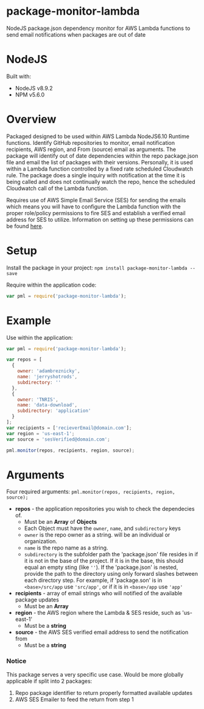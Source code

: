 # package-monitor-lambda
NodeJS package.json dependency monitor for AWS Lambda functions to send email notifications when packages are out of date

# NodeJS
Built with:
* NodeJS v8.9.2
* NPM v5.6.0

# Overview
Packaged designed to be used within AWS Lambda NodeJS6.10 Runtime functions. Identify GitHub repositories to monitor, email notification recipients, AWS region, and From (source) email as arguments. The package will identify out of date dependencies within the repo package.json file and email the list of packages with their versions. Personally, it is used within a Lambda function controlled by a fixed rate scheduled Cloudwatch rule. The package does a single inquiry with notification at the time it is being called and does not continually watch the repo, hence the scheduled Cloudwatch call of the Lambda function.

Requires use of  AWS Simple Email Service (SES) for sending the emails which means you will have to configure the Lambda function with the proper role/policy permissions to fire SES and establish a verified email address for SES to utilize. Information on setting up these permissions can be found [here](http://www.wisdomofjim.com/blog/sending-an-email-from-aws-lambda-function-in-nodejs-with-aws-simple-email-service).

# Setup
Install the package in your project: `npm install package-monitor-lambda --save`

Require within the application code:
``` javascript
var pml = require('package-monitor-lambda');
```

# Example
Use within the application:
``` javascript
var pml = require('package-monitor-lambda');

var repos = [
  {
    owner: 'adambreznicky',
    name: 'jerryshotrods',
    subdirectory: ''
  },
  {
    owner: 'TNRIS',
    name: 'data-download',
    subdirectory: 'application'
  }
];
var recipients = ['recieverEmail@domain.com'];
var region = 'us-east-1';
var source = 'sesVerified@domain.com';

pml.monitor(repos, recipients, region, source);
```

# Arguments
Four required arguments: `pml.monitor(repos, recipients, region, source);`
* **repos** - the application repositories you wish to check the dependecies of.
  * Must be an **Array** of **Objects**
  * Each Object must have the `owner`, `name`, and `subdirectory` keys
  * `owner` is the repo owner as a string. will be an individual or organization.
  * `name` is the repo name as a string.
  * `subdirectory` is the subfolder path the 'package.json' file resides in if it is not in the base of the project. If it is in the base, this should equal an empty sting (like `''`). If the 'package.json' is nested, provide the path to the directory using only forward slashes between each directory step. For example, if 'package.son' is in `<base>/src/app` use `'src/app'`, or if it is in `<base>/app` use `'app'`
* **recipients** - array of email strings who will notified of the available package updates
  * Must be an **Array**
* **region** - the AWS region where the Lambda & SES reside, such as 'us-east-1'
  * Must be a **string**
* **source** - the AWS SES verified email address to send the notification from
  * Must be a **string**

### Notice
This package serves a very specific use case. Would be more globally applicable if split into 2 packages:
1. Repo package identifier to return properly formatted available updates
2. AWS SES Emailer to feed the return from step 1
